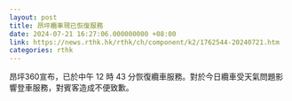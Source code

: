 ```yaml
---
layout: post
title: 昂坪纜車現已恢復服務
date: 2024-07-21 16:27:06.000000000 +08:00
link: https://news.rthk.hk/rthk/ch/component/k2/1762544-20240721.htm
categories: rthk
---
```


昂坪360宣布，已於中午 12 時 43 分恢復纜車服務。對於今日纜車受天氣問題影響登車服務，對賓客造成不便致歉。

